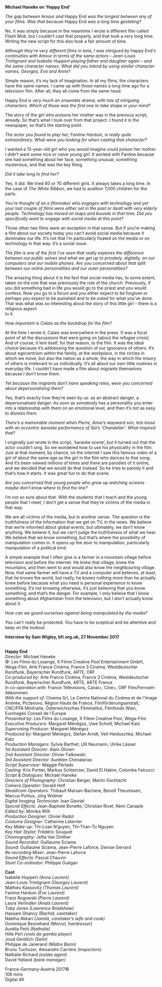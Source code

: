 
**Michael Haneke on ‘Happy End’**

_The gap between_ Amour _and_ Happy End _was the longest between any of your films. Was that because_ Happy End _was a long time gestating?_

No, it was simply because in the meantime I wrote a different film called _Flash Mob_, but I couldn’t cast that properly, and that took a very long time. Writing the new script for this also took a fair amount of time.

_Although they’re very different films in tone, I was intrigued by_ Happy End’_s continuities with_ Amour _in terms of the same actors – Jean-Louis Trintignant and Isabelle Huppert playing father and daughter again – and the same character names. What did you intend by using similar character names, Georges, Eva and Anne?_

Simple reason, it’s my lack of imagination. In all my films, the characters have the same names. I came up with those names a long time ago for a television film. After all, they all come from the same head.

Happy End _is very much an ensemble drama, with lots of intriguing characters. Which of those was the first one to take shape in your mind?_

The story of the girl who poisons her mother was in the previous script, already. So that’s what I took over from that project. I found it in the newspaper, so that’s the starting point.

_The actor you found to play her, Fantine Harduin, is really quite extraordinary. What were you looking for when casting that character?_

I wanted a 13-year-old girl who you would imagine could poison her mother. I didn’t want some nice or naive young girl. It worked with Fantine because she had something about her face, something unusual, something mysterious, and that was the key thing.

_Did it take long to find her?_

Yes, it did. We tried 60 or 70 different girls. It always takes a long time. In the case of _The White Ribbon_, we had to audition 7,000 children for the parts.

_You’re thought of as a filmmaker who engages with technology and yet your last couple of films were either set in the past or dealt with very elderly people. Technology has moved on leaps and bounds in that time. Did you specifically want to engage with social media at this point?_

Those other two films were an exception in that sense. But if you’re making a film about our society today you can’t avoid social media because it dominates our life. It’s not that I’m particularly fixated on the media or on technology in that way. It’s a social issue.

_The film is one of the first I’ve seen that really explores the difference between our public selves and what we get up to privately, digitally, on our computers and our mobile phones. Are you concerned about that split between our online personalities and our outer personalities?_

The amazing thing about it is the fact that social media has, to some extent, taken on the role that was previously the role of the church. Previously, if you did something bad in life you would go to the priest and you would confess. Now you go to a forum and you either expect to be forgiven or perhaps you expect to be punished and to be outed for what you’ve done. That was what was so interesting about the story of this little girl – there is a religious aspect  
to it.

_How important is Calais as the backdrop for the film?_

At the time I wrote it, Calais was everywhere in the press. It was a focal point of all the discussions that were going on [about the refugee crisis]. And of course, it lent itself, for that reason, to the film. It was the ideal choice because it’s addressing the question of our ignorance of others. It’s about egocentrism within the family, at the workplace, in the circles in which we move, but also the nation as a whole, the way in which the misery of others is irrelevant to us individually. It’s all about our own little routines in everyday life. I couldn’t have made a film about migrants themselves because I don’t know them.

_Yet because the migrants don’t have speaking roles, were you concerned about depersonalising them?_

Yes, that’s exactly how they’re seen by us: as an abstract danger, a depersonalised danger. As soon as somebody has a personality you enter into a relationship with them on an emotional level, and then it’s not as easy to dismiss them.

_There’s a memorable moment when Pierre, Anne’s wayward son, lets loose with an eccentric karaoke performance of Sia’s ‘Chandelier’. What inspired that?_

I originally just wrote in the script, ‘karaoke scene’, but it turned out that the actor couldn’t sing. So we wondered how to use his physicality in the film. Just at that moment, by chance, on the internet I saw this famous video of a girl of about the same age as the girl in the film who dances to that song. And it’s been viewed millions of times and there are parodies of it online, and we decided that we would do that instead. So he tries to parody it and that’s how it starts. It was great fun to do that scene.

_Are you concerned that young people who grow up watching screens maybe don’t know where to find the line?_

I’m not so sure about that. With the students that I teach and the young people that I meet, I don’t get a sense that they’re victims of the media in that way.

We are all victims of the media, but in another sense. The question is the truthfulness of the information that we get on TV, in the news. We believe that we’re informed about global events, but ultimately, we don’t know anything. We believe it, but we can’t judge the truthfulness of what we hear. We believe that we know something, but that’s where the possibility of manipulation comes in. It opens up the door to manipulation, particularly manipulation of a political kind.

A simple example that I often give is a farmer in a mountain village before television and before the internet. He knew that village, knew the mountains, and then went to and would also know the neighbouring village. Now, that same farmer will have a TV and a computer and believes, at least, that he knows the world, but really, he knows nothing more than he actually knew before because what you need is personal experience to know something. It’s not knowing otherwise, it’s just believing that you know something, and that’s the danger. For example, I only believe that I know something about Afghanistan from the television, but I don’t actually know about it.

_How can we guard ourselves against being manipulated by the media?_

You can’t really be protected. You have to be sceptical and be attentive and keep on the lookout.

**Interview by Sam Wigley, bfi.org.uk, 27 November 2017**
<br><br>

**Happy End**  
_Director_: Michael Haneke  
©: Les Films du Losange, X Filme Creative Pool Entertainment GmbH, Wega-Film, Arte France Cinéma, France 3 Cinéma, Westdeutscher Rundfunk, Bayerischer Rundfunk, ARTE, ORF  
_Co-produced by_: Arte France Cinéma,  France 3 Cinéma, Westdeutscher Rundfunk, Bayerischer Rundfunk, ARTE, ARTE France  
_In co-operation with_: France Télévisions, Canal+, Ciné+, ORF Film/Fernseh-Abkommen  
_With the support of_: Cinema Srl, Le Centre National du Cinéma et de l'Image Animée, Pictanovo, Région Hauts de France, Filmförderungsanstalt, CNC/FFA Minitraite, Österreichisches Filminstitut, Filmfonds Wien, Eurimages Conseil de l'Europe  
_Presented by_: Les Films du Losange,  X Filme Creative Pool, Wega-Film  
_Executive Producers_: Margaret Ménégoz,  Uwe Schott, Michael Katz  
_Supervising Producer_: Margaret Ménégoz  
_Produced by_: Margaret Ménégoz, Stefan Arndt,  Veit Heiduschka, Michael Katz  
_Production Managers_: Sylvie Barthet,  Ulli Neumann, Ulrike Lässer  
_1st Assistant Director_: Alain Olivieri  
_2nd Assistant Director_: Olivier Falkowski  
_3rd Assistant Director_: Aurélien Chevalarias  
_Script Supervisor_: Maggie Perlado  
_Casting_: Kris Portier, Markus Schleinzer,  David El Hakim, Colomba Falcucci  
_Script & Dialogues_: Michael Haneke  
_Directors of Photography_: Christian Berger,  Martin Gschlacht  
_Camera Operator_: Gerald Helf  
_Steadicam Operators_: Thibault Marsan-Bachere, Benoît Theunissen, Marcus Pohlus, Jörg Widmer  
_Digital Imaging Technician_: Ioan Gavriel  
_Special Effects_: Jean-Baptiste Bonetto,  Christian Rivet, Rémi Canaple  
_Edited by_: Monika Willi  
_Production Designer_: Olivier Radot  
_Costume Designer_: Catherine Leterrier  
_Key Make-up_: Thi-Loan N’guyen,  Thi-Than-Tu Nguyen  
_Key Hair Stylist_: Frédéric Souquet  
_Choreography_: Jefta Van Dinther  
_Sound Recordist_: Guillaume Sciama  
_Sound_: Guillaume Sciama, Jean-Pierre Laforce, Denise Gerrard  
_Re-recording Mixer_: Jean-Pierre Laforce  
_Sound Effects_: Pascal Chauvin  
_Stunt Co-ordinator_: Philippe Guégan

**Cast**  
Isabelle Huppert _(Anne Laurent)_  
Jean-Louis Trintignant _(Georges Laurent)_  
Mathieu Kassovitz _(Thomas Laurent)_  
Fantine Harduin _(Ève Laurent)_  
Franz Rogowski _(Pierre Laurent)_  
Laura Verlinden _(Anaïs Laurent)_  
Toby Jones _(Lawrence Bradshaw)_  
Hassam Ghancy _(Rachid, caretaker)_  
Nabiha Akkari _(Jamila, caretaker’s wife and cook)_  
Dominique Besnehard _(Marcel, hairdresser)_  
Aurélia Petit _(Nathalie)_  
Hille Perl _(viola da gamba player)_  
Joud Geistlich _(Selin)_  
Philippe de Janerand _(Maître Barin)_  
Bruno Tuchszer, Alexandre Carrière _(inspectors)_  
Nathalie Richard _(estate agent)_  
David Yelland _(bank manager)_

France-Germany-Austria 2017©  
108 mins  
Digital 4K
<br><br>
<!--stackedit_data:
eyJoaXN0b3J5IjpbLTE5MDM3NzkwMzJdfQ==
-->